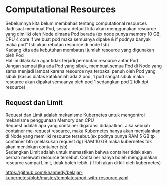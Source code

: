 # Computational Resources
Sebelumnya kita belum membahas tentang computational resources<br>
Jadi saat membuat Pod, secara default kita akan menggunakan resource yang dimiliki oleh Node dimana Pod berada (ex node punya memory 10 GB, CPU 4 core if we buat pod maka semuanya dipake & if podnya banyak maka pod" tsb akan rebutan resource di node tsb)<br>
Kadang kita ada kebutuhan membatasi jumlah resource yang digunakan oleh Pod<br>
Hal ini dilakukan agar tidak terjadi perebutan resource antar Pod<br>
Jangan sampai jika ada Pod yang sibuk, membuat semua Pod di Node yang sama menjadi lambat karena resource nya terpakai penuh oleh Pod yang sibuk (kasus diatas katakanlah ada 2 pod, 1 pod sangat sibuk maka resource akan dipakai semuanya oleh pod 1 sedangkan pod 2 tdk dpt resource)<br>
## Request dan Limit
Request dan Limit adalah mekanisme Kubernetes untuk mengontrol mekanisme penggunaan Memory dan CPU<br>
Request adalah apa yang container digaransi didapatkan. Jika sebuah container me-request resource, maka Kubernetes hanya akan menjalankan di Node yang memiliki resource tersebut.(ex podnya punya RAM 5 GB tp container bth (melakukan request dg) RAM 10 GB maka kubernetes tdk akan menjlnkan container tsb)<br>
Sedangkan Limit adalah untuk memastikan bahwa container tidak akan pernah melewati resource tersebut. Container hanya boleh menggunakan resource sampai Limit, tidak boleh lebih. (if lbh akan di kill oleh kubernetes) <br>

https://github.com/khannedy/belajar-kubernetes/blob/master/templates/pod-with-resource.yaml<br>

